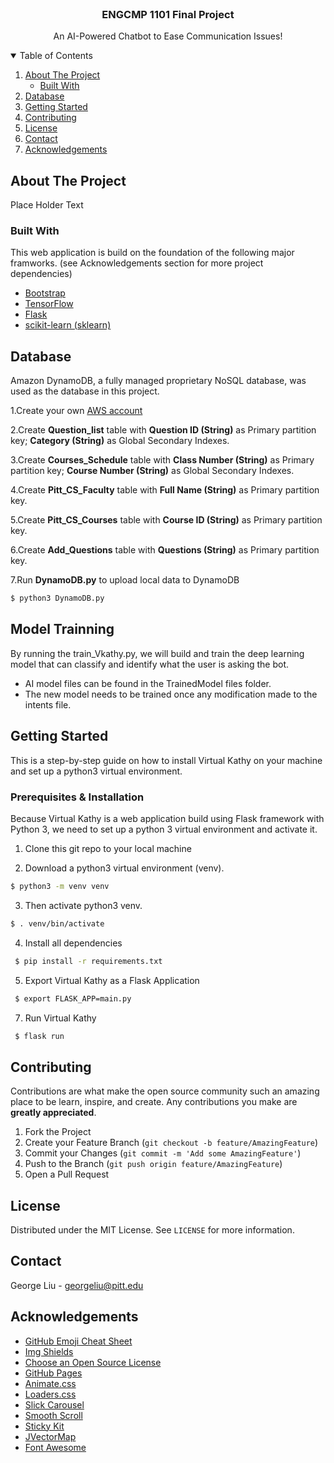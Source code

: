 <!-- PROJECT LOGO -->
<br />
<p align="center">

  <h3 align="center">ENGCMP 1101 Final Project</h3>

  <p align="center">
    An AI-Powered Chatbot to Ease Communication Issues!
  </p>
  
</p>

<!-- TABLE OF CONTENTS -->
<details open="open">
  <summary>Table of Contents</summary>
  <ol>
    <li>
      <a href="#about-the-project">About The Project</a>
      <ul>
        <li><a href="#built-with">Built With</a></li>
      </ul>
    </li>
    <li><a href="#database">Database</a></li>
    <li>
      <a href="#getting-started">Getting Started</a>
    </li>
    <li><a href="#contributing">Contributing</a></li>
    <li><a href="#license">License</a></li>
    <li><a href="#contact">Contact</a></li>
    <li><a href="#acknowledgements">Acknowledgements</a></li>
  </ol>
</details>



<!-- ABOUT THE PROJECT -->
## About The Project

Place Holder Text

### Built With

This web application is build on the foundation of the following major framworks. (see Acknowledgements section for more project dependencies)
* [Bootstrap](https://getbootstrap.com)
* [TensorFlow](https://www.tensorflow.org)
* [Flask](https://flask.palletsprojects.com/en/1.1.x/)
* [scikit-learn (sklearn)](https://scikit-learn.org/stable/)


<!-- Database -->
## Database

Amazon DynamoDB, a fully managed proprietary NoSQL database, was used as the database in this project.

1.Create your own [AWS account](https://aws.amazon.com/)

2.Create **Question_list** table with **Question ID (String)** as Primary partition key; **Category (String)** as Global Secondary Indexes. 

3.Create **Courses_Schedule** table with **Class Number (String)** as Primary partition key; **Course Number (String)** as Global Secondary Indexes. 

4.Create **Pitt_CS_Faculty** table with **Full Name (String)** as Primary partition key.

5.Create **Pitt_CS_Courses** table with **Course ID (String)** as Primary partition key.

6.Create **Add_Questions** table with **Questions (String)** as Primary partition key.

7.Run **DynamoDB.py** to upload local data to DynamoDB
  ```sh
  $ python3 DynamoDB.py
  ```


<!-- Train The Model -->
## Model Trainning
By running the train_Vkathy.py, we will build and train the deep learning model that can classify and identify what the user is asking the bot.

- AI model files can be found in the TrainedModel files folder.
- The new model needs to be trained once any modification made to the intents file. 



<!-- GETTING STARTED -->
## Getting Started

This is a step-by-step guide on how to install Virtual Kathy on your machine and set up a python3 virtual environment.

### Prerequisites & Installation

Because Virtual Kathy is a web application build using Flask framework with Python 3, we need to set up a python 3 virtual environment and activate it.

1. Clone this git repo to your local machine

2. Download a python3 virtual environment (venv).
  ```sh
  $ python3 -m venv venv
  ```
3. Then activate python3 venv.
  ```sh
  $ . venv/bin/activate
  ```
4. Install all dependencies
 ```sh
  $ pip install -r requirements.txt
  ```
5. Export Virtual Kathy as a Flask Application
 ```sh
  $ export FLASK_APP=main.py
  ```
7. Run Virtual Kathy
 ```sh
  $ flask run
  ```



<!-- CONTRIBUTING -->
## Contributing

Contributions are what make the open source community such an amazing place to be learn, inspire, and create. Any contributions you make are **greatly appreciated**.

1. Fork the Project
2. Create your Feature Branch (`git checkout -b feature/AmazingFeature`)
3. Commit your Changes (`git commit -m 'Add some AmazingFeature'`)
4. Push to the Branch (`git push origin feature/AmazingFeature`)
5. Open a Pull Request



<!-- LICENSE -->
## License

Distributed under the MIT License. See `LICENSE` for more information.



<!-- CONTACT -->
## Contact

George Liu - georgeliu@pitt.edu



<!-- ACKNOWLEDGEMENTS -->
## Acknowledgements
* [GitHub Emoji Cheat Sheet](https://www.webpagefx.com/tools/emoji-cheat-sheet)
* [Img Shields](https://shields.io)
* [Choose an Open Source License](https://choosealicense.com)
* [GitHub Pages](https://pages.github.com)
* [Animate.css](https://daneden.github.io/animate.css)
* [Loaders.css](https://connoratherton.com/loaders)
* [Slick Carousel](https://kenwheeler.github.io/slick)
* [Smooth Scroll](https://github.com/cferdinandi/smooth-scroll)
* [Sticky Kit](http://leafo.net/sticky-kit)
* [JVectorMap](http://jvectormap.com)
* [Font Awesome](https://fontawesome.com)





<!-- MARKDOWN LINKS & IMAGES -->
<!-- https://www.markdownguide.org/basic-syntax/#reference-style-links -->
[contributors-shield]: https://img.shields.io/github/contributors/othneildrew/Best-README-Template.svg?style=for-the-badge
[contributors-url]: https://github.com/othneildrew/Best-README-Template/graphs/contributors
[forks-shield]: https://img.shields.io/github/forks/othneildrew/Best-README-Template.svg?style=for-the-badge
[forks-url]: https://github.com/othneildrew/Best-README-Template/network/members
[stars-shield]: https://img.shields.io/github/stars/othneildrew/Best-README-Template.svg?style=for-the-badge
[stars-url]: https://github.com/othneildrew/Best-README-Template/stargazers
[issues-shield]: https://img.shields.io/github/issues/othneildrew/Best-README-Template.svg?style=for-the-badge
[issues-url]: https://github.com/othneildrew/Best-README-Template/issues
[license-shield]: https://img.shields.io/github/license/othneildrew/Best-README-Template.svg?style=for-the-badge
[license-url]: https://github.com/othneildrew/Best-README-Template/blob/master/LICENSE.txt
[linkedin-shield]: https://img.shields.io/badge/-LinkedIn-black.svg?style=for-the-badge&logo=linkedin&colorB=555
[linkedin-url]: https://linkedin.com/in/othneildrew
[product-screenshot]: images/screenshot.png
